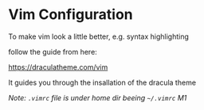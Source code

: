 # Vim Configuration

To make vim look a little better, e.g. syntax highlighting

follow the guide from here:

https://draculatheme.com/vim

It guides you through the insallation of the dracula theme

*Note: `.vimrc` file is under home dir beeing `~/.vimrc` M1*

